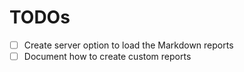 # TODOs

- [ ] Create server option to load the Markdown reports
- [ ] Document how to create custom reports